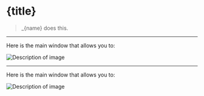 {title}
=======

>_{name} does this.

<hr>

Here is the main window that allows you to:

![Description of image](img/somewhere)

---

Here is the main window that allows you to:

![Description of image](img/somewhere)
